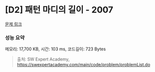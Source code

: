 # [D2] 패턴 마디의 길이 - 2007 

[문제 링크](https://swexpertacademy.com/main/code/problem/problemDetail.do?contestProbId=AV5P1kNKAl8DFAUq) 

### 성능 요약

메모리: 17,700 KB, 시간: 103 ms, 코드길이: 723 Bytes



> 출처: SW Expert Academy, https://swexpertacademy.com/main/code/problem/problemList.do